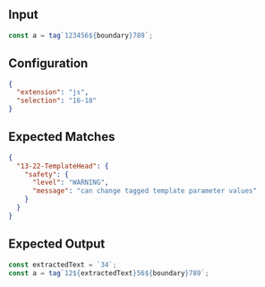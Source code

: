 
## Input
```javascript input
const a = tag`123456${boundary}789`;
```

## Configuration
```json configuration
{
  "extension": "js",
  "selection": "16-18"
}
```

## Expected Matches
```json expected matches
{
  "13-22-TemplateHead": {
    "safety": {
      "level": "WARNING",
      "message": "can change tagged template parameter values"
    }
  }
}
```

## Expected Output
```javascript expected output
const extractedText = `34`;
const a = tag`12${extractedText}56${boundary}789`;
```
